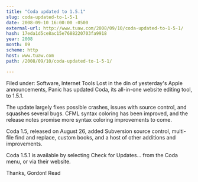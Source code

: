 ```yaml
---
title: "Coda updated to 1.5.1"
slug: coda-updated-to-1-5-1
date: 2008-09-10 16:00:00 -0500
external-url: http://www.tuaw.com/2008/09/10/coda-updated-to-1-5-1/
hash: 17eda1d5ce8ac15e7688220703fa9918
year: 2008
month: 09
scheme: http
host: www.tuaw.com
path: /2008/09/10/coda-updated-to-1-5-1/

---
```


Filed under: Software, Internet Tools
Lost in the din of yesterday's Apple announcements, Panic has updated Coda, its all-in-one website editing tool, to 1.5.1. 

The update largely fixes possible crashes, issues with source control, and squashes several bugs. CFML syntax coloring has been improved, and the release notes promise more syntax coloring improvements to come. 

Coda 1.5, released on August 26, added Subversion source control, multi-file find and replace, custom books, and a host of other additions and improvements. 

Coda 1.5.1 is available by selecting Check for Updates... from the Coda menu, or via their website.

Thanks, Gordon!
Read
